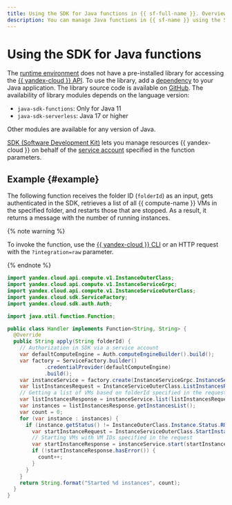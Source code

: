 ```yaml
---
title: Using the SDK for Java functions in {{ sf-full-name }}. Overview
description: You can manage Java functions in {{ sf-name }} using the SDK.
---
```


# Using the SDK for Java functions

The [runtime environment](../../concepts/runtime/index.md) does not have a pre-installed library for accessing the [{{ yandex-cloud }} API](../../../api-design-guide/). To use the library, add a [dependency](dependencies.md) to your Java application. The library source code is available on [GitHub](https://github.com/yandex-cloud/java-sdk). The availability of library modules depends on the language version:

* `java-sdk-functions`: Only for Java 11
* `java-sdk-serverless`: Java 17 or higher

Other modules are available for any version of Java.

[SDK (Software Development Kit)](https://en.wikipedia.org/wiki/Software_development_kit) lets you manage resources {{ yandex-cloud }} on behalf of the [service account](../../operations/function-sa.md) specified in the function parameters.

## Example {#example}

The following function receives the folder ID (`folderId`) as an input, gets authenticated in the SDK, retrieves a list of all {{ compute-name }} VMs in the specified folder, and restarts those that are stopped. As a result, it returns a message with the number of running instances.

{% note warning %}

To invoke the function, use the [{{ yandex-cloud }} CLI](../../concepts/function-invoke.md) or an HTTP request with the `?integration=raw` parameter.

{% endnote %}

```java
import yandex.cloud.api.compute.v1.InstanceOuterClass;
import yandex.cloud.api.compute.v1.InstanceServiceGrpc;
import yandex.cloud.api.compute.v1.InstanceServiceOuterClass;
import yandex.cloud.sdk.ServiceFactory;
import yandex.cloud.sdk.auth.Auth;

import java.util.function.Function;

public class Handler implements Function<String, String> {
  @Override
  public String apply(String folderId) {
    // Authorization in SDK via a service account
    var defaultComputeEngine = Auth.computeEngineBuilder().build();
    var factory = ServiceFactory.builder()
            .credentialProvider(defaultComputeEngine)
            .build();
    var instanceService = factory.create(InstanceServiceGrpc.InstanceServiceBlockingStub.class, InstanceServiceGrpc::newBlockingStub);
    var listInstancesRequest = InstanceServiceOuterClass.ListInstancesRequest.newBuilder().setFolderId(folderId).build();
    // Getting a list of VMs based on folderId specified in the request
    var listInstancesResponse = instanceService.list(listInstancesRequest);
    var instances = listInstancesResponse.getInstancesList();
    var count = 0;
    for (var instance : instances) {
      if (instance.getStatus() != InstanceOuterClass.Instance.Status.RUNNING) {
        var startInstanceRequest = InstanceServiceOuterClass.StartInstanceRequest.newBuilder().setInstanceId(instance.getId()).build();
        // Starting VMs with VM IDs specified in the request
        var startInstanceResponse = instanceService.start(startInstanceRequest);
        if (!startInstanceResponse.hasError()) {
          count++;
        }
      }
    }
    return String.format("Started %d instances", count);
  }
}
```
